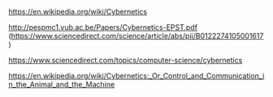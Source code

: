 https://en.wikipedia.org/wiki/Cybernetics

http://pespmc1.vub.ac.be/Papers/Cybernetics-EPST.pdf (https://www.sciencedirect.com/science/article/abs/pii/B0122274105001617)


https://www.sciencedirect.com/topics/computer-science/cybernetics

https://en.wikipedia.org/wiki/Cybernetics:_Or_Control_and_Communication_in_the_Animal_and_the_Machine


